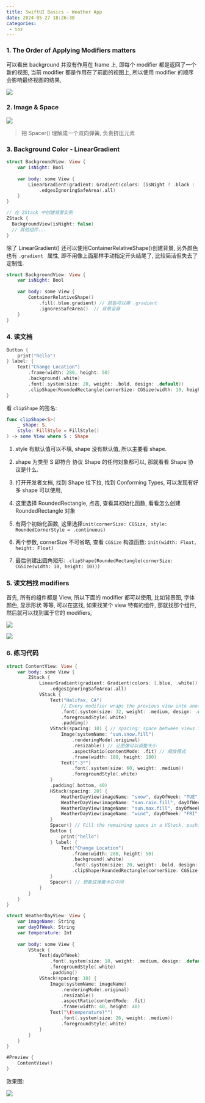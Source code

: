 ```yaml
---
title: SwiftUI Basics - Weather App
date: 2024-05-27 18:26:30
categories:
 - ios
---
```


### 1. The Order of Applying Modifiers matters

可以看出 background 并没有作用在 frame 上, 即每个 modifier 都是返回了一个新的视图, 当前 modifier 都是作用在了前面的视图上, 所以使用 modifier 的顺序会影响最终视图的结果, 

![](https://pub-2a6758f3b2d64ef5bb71ba1601101d35.r2.dev/blogs/2024/05/df1383f3a902606d7301b8da47bff81f.jpg)

### 2. Image & Space

![](https://pub-2a6758f3b2d64ef5bb71ba1601101d35.r2.dev/blogs/2024/05/8a5cd0431f346d79496187cf2c56c5ea.jpg)

> 把 Spacer() 理解成一个双向弹簧, 负责挤压元素

### 3. Background Color - LinearGradient

```swift
struct BackgroundView: View {
    var isNight: Bool
    
    var body: some View {
        LinearGradient(gradient: Gradient(colors: [isNight ? .black : .blue, isNight ? .gray : .white]), startPoint:.top, endPoint: .bottom)
            .edgesIgnoringSafeArea(.all)
    }
}

// 在 ZStack 中创建背景实例
ZStack {
  BackgroundView(isNight: false)
  // 其他组件...
}
```

除了 LinearGradient() 还可以使用ContainerRelativeShape()创建背景, 另外颜色也有 `.gradient ` 属性, 即不用像上面那样手动指定开头结尾了, 比较简洁但失去了定制性. 

```swift
struct BackgroundView: View {
    var isNight: Bool
    
    var body: some View {
        ContainerRelativeShape()
            .fill(.blue.gradient) // 颜色可以用 .gradient
            .ignoresSafeArea()  // 背景全屏
    }
}
```

### 4. 读文档

```swift
Button {
    print("hello")
} label: {
    Text("Change Location")
        .frame(width: 280, height: 50)
        .background(.white)
        .font(.system(size: 20, weight: .bold, design: .default))
        .clipShape(RoundedRectangle(cornerSize: CGSize(width: 10, height: 10)))
}
```

看 `clipShape` 的签名:

```swift
func clipShape<S>(
    _ shape: S,
    style: FillStyle = FillStyle()
) -> some View where S : Shape
```

1. style 有默认值可以不填, shape 没有默认值, 所以主要看 shape. 

2. shape 为类型 S 即符合 协议 Shape 的任何对象都可以, 那就看看 Shape 协议是什么. 
3. 打开开发者文档, 找到 Shape 往下拉, 找到 Conforming Types, 可以发现有好多 shape 可以使用, 
4. 这里选择 RoundedRectangle, 点击, 查看其初始化函数, 看看怎么创建 RoundedRectangle 对象
5. 有两个初始化函数, 这里选择`init(cornerSize: CGSize, style: RoundedCornerStyle = .continuous)`
6. 两个参数, cornerSize 不可省略, 查看 `CGSize` 构造函数: `init(width: Float, height: Float)`
7. 最后创建出圆角矩形: `.clipShape(RoundedRectangle(cornerSize: CGSize(width: 10, height: 10)))`

### 5. 读文档找 modifiers

首先, 所有的组件都是 View, 所以下面的 modifier 都可以使用, 比如背景图, 字体颜色, 显示形状 等等, 可以在这找, 如果找某个 view 特有的组件, 那就找那个组件, 然后就可以找到属于它的 modifiers, 

![](https://pub-2a6758f3b2d64ef5bb71ba1601101d35.r2.dev/blogs/2024/06/ff88fc0f5cda332ef32c4edd1849c1b4.jpg)

![](https://pub-2a6758f3b2d64ef5bb71ba1601101d35.r2.dev/blogs/2024/06/72d568dc4c7861264bbe9e1691659a03.jpg)

### 6. 练习代码

```swift
struct ContentView: View {
    var body: some View {
        ZStack {
            LinearGradient(gradient: Gradient(colors: [.blue, .white]), startPoint:.top, endPoint: .bottom)
                .edgesIgnoringSafeArea(.all)
            VStack {
                Text("Halifax, CA")
                    // Every modifier wraps the previous view into another view.
                    .font(.system(size: 32, weight: .medium, design: .default))
                    .foregroundStyle(.white)
                    .padding()
                VStack(spacing: 10) { // spacing: space between views in VStack
                    Image(systemName: "sun.snow.fill")
                        .renderingMode(.original)
                        .resizable() // 让图像可以调整大小
                        .aspectRatio(contentMode: .fit) // 缩放模式
                        .frame(width: 180, height: 180)
                    Text("-3°")
                        .font(.system(size: 60, weight: .medium))
                        .foregroundStyle(.white)
                }
                .padding(.bottom, 40)
                HStack(spacing: 20) {
                    WeatherDayView(imageName: "snow", dayOfWeek: "TUE", temperature: -3)
                    WeatherDayView(imageName: "sun.rain.fill", dayOfWeek: "WED", temperature: -5)
                    WeatherDayView(imageName: "sun.max.fill", dayOfWeek: "THU", temperature: -2)
                    WeatherDayView(imageName: "wind", dayOfWeek: "FRI", temperature: 0)
                }
                Spacer() // Fill the remaining space in a VStack, pushing views above to the top.
                Button {
                    print("hello")
                } label: {
                    Text("Change Location")
                        .frame(width: 280, height: 50)
                        .background(.white)
                        .font(.system(size: 20, weight: .bold, design: .default))
                        .clipShape(RoundedRectangle(cornerSize: CGSize(width: 10, height: 10)))
                }
                Spacer() // 想象成弹簧卡在中间
            }
        }
    }
}

struct WeatherDayView: View {
    var imageName: String
    var dayOfWeek: String
    var temperature: Int
    
    var body: some View {
        VStack {
            Text(dayOfWeek)
                .font(.system(size: 18, weight: .medium, design: .default))
                .foregroundStyle(.white)
                .padding()
            VStack(spacing: 10) {
                Image(systemName: imageName)
                    .renderingMode(.original)
                    .resizable()
                    .aspectRatio(contentMode: .fit)
                    .frame(width: 40, height: 40)
                Text("\(temperature)°")
                    .font(.system(size: 26, weight: .medium))
                    .foregroundStyle(.white)
            }
        }
    }
}

#Preview {
    ContentView()
}
```

效果图:

![](https://pub-2a6758f3b2d64ef5bb71ba1601101d35.r2.dev/blogs/2024/05/69f2f45f523c984efcee3d4c6a98feba.jpg)

